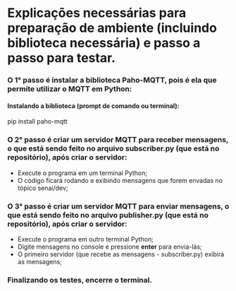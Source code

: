 # Explicações necessárias para preparação de ambiente (incluindo biblioteca necessária) e passo a passo para testar.

### O 1° passo é instalar a biblioteca Paho-MQTT, pois é ela que permite utilizar o MQTT em Python:

#### Instalando a biblioteca (prompt de comando ou terminal):

pip install paho-mqtt

### O 2° passo é criar um servidor MQTT para receber mensagens, o que está sendo feito no arquivo subscriber.py (que está no repositório), após criar o servidor:

* Execute o programa em um terminal Python;
* O código ficará rodando e exibindo mensagens que forem envadas no tópico senai/dev;

### O 3° passo é criar um servidor MQTT para enviar mensagens, o que está sendo feito no arquivo publisher.py (que está no repositório), após criar o servidor:

* Execute o programa em outro terminal Python;
* Digite mensagens no console e pressione __enter__ para envia-lás;
* O primeiro servidor (que recebe as mensagens - subscriber.py) exibirá as mensagens;

### Finalizando os testes, encerre o terminal.
